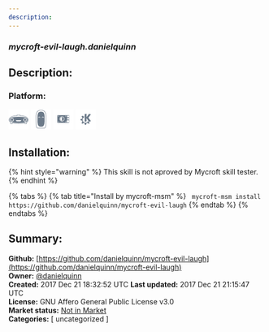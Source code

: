 ```yaml
---
description: 
---
```


### _mycroft-evil-laugh.danielquinn_  
## Description:  
  
  
  
### Platform:  
 ![Mark I](../.gitbook/assets/mark-1-icon.png)  ![Mark II](../.gitbook/assets/mark-2-icon.png)  ![Picroft](../.gitbook/assets/picroft-icon.png)  ![plasmoid](../.gitbook/assets/kde.png)   
## Installation:  
{% hint style="warning" %}
This skill is not aproved by Mycroft skill tester.
{% endhint %}
    
{% tabs %}
{% tab title="Install by mycroft-msm" %}
``` mycroft-msm install https://github.com/danielquinn/mycroft-evil-laugh```
{% endtab %}
  {% endtabs %}
    
## Summary:  
**Github:** [https://github.com/danielquinn/mycroft-evil-laugh](https://github.com/danielquinn/mycroft-evil-laugh)  
**Owner:** [@danielquinn](https://github.com/danielquinn)  
**Created:** 2017 Dec 21 18:32:52 UTC  **Last updated:** 2017 Dec 21 21:15:47 UTC  
**License:** GNU Affero General Public License v3.0  
**Market status:** [Not in Market](https://market.mycroft.ai/skill/)  
**Categories:** [ uncategorized ]   
